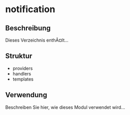 ﻿# notification

## Beschreibung
Dieses Verzeichnis enthÃ¤lt...

## Struktur
- providers
- handlers
- templates


## Verwendung
Beschreiben Sie hier, wie dieses Modul verwendet wird...
